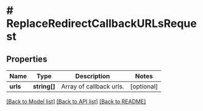 # # ReplaceRedirectCallbackURLsRequest

## Properties

Name | Type | Description | Notes
------------ | ------------- | ------------- | -------------
**urls** | **string[]** | Array of callback urls. | [optional]

[[Back to Model list]](../../README.md#models) [[Back to API list]](../../README.md#endpoints) [[Back to README]](../../README.md)
